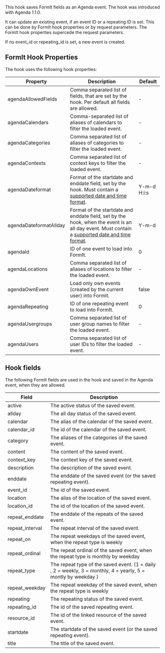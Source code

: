 This hook saves FormIt fields as an Agenda event. The hook was introduced with Agenda 1.1.0.

It can update an existing event, if an event ID or a repeating ID is set. This
can be done by FormIt hook properties or by request parameters. The FormIt
hook properties supercede the request parameters.

If no event_id or repeating_id is set, a new event is created.

## FormIt Hook Properties

The hook uses the following hook properties:

| Property               | Description                                                                                                                                                                                          | Default     |
|------------------------|------------------------------------------------------------------------------------------------------------------------------------------------------------------------------------------------------|-------------|
| agendaAllowedFields    | Comma separated list of fields, that are set by the hook. Per default all fields are allowed.                                                                                                        | -           |
| agendaCalendars        | Comma-separated list of aliases of calendars to filter the loaded event.                                                                                                                             | -           |
| agendaCategories       | Comma separated list of aliases of categories to filter the loaded event.                                                                                                                            | -           |
| agendaContexts         | Comma separated list of context keys to filter the loaded event.                                                                                                                                     | -           |
| agendaDateformat       | Format of the startdate and enddate field, set by the hook. Must contain a [supported date and time format](https://www.php.net/manual/de/datetime.formats.php).                                     | Y-m-d H:i:s |
| agendaDateformatAllday | Format of the startdate and enddate field, set by the hook, when the event is an all day event. Must contain a [supported date and time format](https://www.php.net/manual/de/datetime.formats.php). | Y-m-d       |
| agendaId               | ID of one event to load into FormIt.                                                                                                                                                                 | 0           |
| agendaLocations        | Comma separated list of aliases of locations to filter the loaded event.                                                                                                                             | -           |
| agendaOwnEvent         | Load only own events (created by the current user) into FormIt.                                                                                                                                      | false       |
| agendaRepeating        | ID of one repeating event to load into FormIt.                                                                                                                                                       | 0           |
| agendaUsergroups       | Comma separated list of user group names to filter the loaded event.                                                                                                                                 | -           |
| agendaUsers            | Comma separated list of user IDs to filter the loaded event.                                                                                                                                         | -           |

## Hook fields

The following FormIt fields are used in the hook and saved in the Agenda event, when they are allowed.

| Field           | Description                                                                                                   |
|-----------------|---------------------------------------------------------------------------------------------------------------|
| active          | The active status of the saved event.                                                                         |
| allday          | The all day status of the saved event.                                                                        |
| calendar        | The alias of the calendar of the saved event.                                                                 |
| calendar_id     | The id of the calendar of the saved event.                                                                    |
| category        | The aliases of the categories of the saved event.                                                             |
| content         | The content of the saved event.                                                                               |
| context_key     | The context key of the saved event.                                                                           |
| description     | The description of the saved event.                                                                           |
| enddate         | The enddate of the saved event (or the saved repeating event).                                                |
| event_id        | The id of the saved event.                                                                                    |
| location        | The alias of the location of the saved event.                                                                 |
| location_id     | The id of the location of the saved event.                                                                    |
| repeat_enddate  | The enddate of the repeats of the saved event.                                                                |
| repeat_interval | The repeat interval of the saved event.                                                                       |
| repeat_on       | The repeat weekdays of the saved event, when the repeat type is weekly                                        |
| repeat_ordinal  | The repeat ordinal of the saved event, when the repeat type is monthly by weekday                             |
| repeat_type     | The repeat type of the saved event. (1 = daily , 2 = weekly, 3 = monthly, 4 = yearly, 5 = montly by weekday ) |
| repeat_weekday  | The repeat weekday of the saved event, when the repeat type is weekly                                         |
| repeating       | The repeating status of the saved event.                                                                      |
| repeating_id    | The id of the saved repeating event.                                                                          |
| resource_id     | The id of the linked resource of the saved event.                                                             |
| startdate       | The startdate of the saved event (or the saved repeating event).                                              |
| title           | The title of the saved event.                                                                                 |
